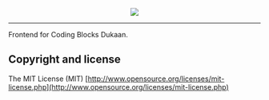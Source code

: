 <p align="center">
  <img src="https://user-images.githubusercontent.com/5569219/59345917-cbe05700-8d2e-11e9-8676-342236d47d3d.png" />
</p>

---


Frontend for Coding Blocks Dukaan.


## Copyright and license

The MIT License (MIT) [http://www.opensource.org/licenses/mit-license.php](http://www.opensource.org/licenses/mit-license.php)

